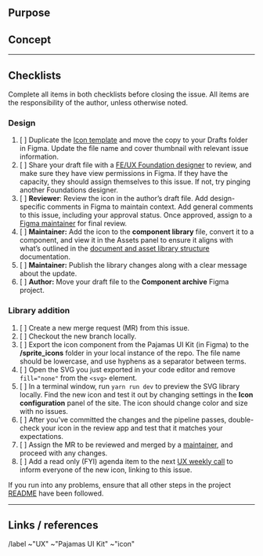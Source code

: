 ## Purpose

<!-- Briefly describe the purpose and use case for the new icon. -->

## Concept

<!-- Explain how the concept(s) align with the purpose and use. If metaphors are used, explain how they relate. Note if there’s an existing icon in the library that may conflict with this new one. If the icon require any variants, for example, a solid version or different states for open and closed, you can include them all in one issue. If possible, provide screenshots of the icon in context. You can also embed the SVG here for visual reference. -->

---

## Checklists

Complete all items in both checklists before closing the issue. All items are the responsibility of the author, unless otherwise noted.

### Design

<!-- This checklist ensures that icons are created and reviewed according to the guidelines and a predictable workflow. -->

1. [ ] Duplicate the [Icon template](https://www.figma.com/file/MboeR2wMu28t4S0DOniunX/Icon-template) and move the copy to your Drafts folder in Figma. Update the file name and cover thumbnail with relevant issue information.
1. [ ] Share your draft file with a [FE/UX Foundation designer](https://about.gitlab.com/company/team/?department=fe-ux-foundations-team)
       to review, and make sure they have view permissions in Figma. If they have the capacity, they should assign themselves to this issue. If not, try pinging another Foundations designer.
1. [ ] **Reviewer**: Review the icon in the author’s draft file. Add design-specific comments in Figma to maintain context. Add general comments to this issue, including your approval status. Once approved, assign to a [Figma maintainer](https://about.gitlab.com/handbook/engineering/projects/#design.gitlab.com) for final review.
1. [ ] **Maintainer:** Add the icon to the **component library** file, convert it to a component, and view it in the Assets panel to ensure it aligns with what’s outlined in the
       [document and asset library structure](https://gitlab.com/gitlab-org/gitlab-services/design.gitlab.com/-/blob/main/doc/pajamas-ui-kit.md#structure) documentation.
1. [ ] **Maintainer:** Publish the library changes along with a clear message about the update.
1. [ ] **Author:** Move your draft file to the **Component archive** Figma project.

### Library addition

<!-- This checklist helps streamline the process of getting an icon from Figma to the library. -->

1. [ ] Create a new merge request (MR) from this issue.
1. [ ] Checkout the new branch locally.
1. [ ] Export the icon component from the Pajamas UI Kit (in Figma) to the **/sprite_icons** folder in your local instance of the repo. The file name should be lowercase, and use hyphens as a separator between terms.
1. [ ] Open the SVG you just exported in your code editor and remove `fill="none"` from the `<svg>` element.
1. [ ] In a terminal window, run `yarn run dev` to preview the SVG library locally. Find the new icon and test it out by changing settings in the **Icon configuration** panel of the site. The icon should change color and size with no issues.
1. [ ] After you’ve committed the changes and the pipeline passes, double-check your icon in the review app and test that it matches your expectations.
1. [ ] Assign the MR to be reviewed and merged by a [maintainer](https://about.gitlab.com/handbook/engineering/projects/#gitlab-svgs), and proceed with any changes.
1. [ ] Add a read only (FYI) agenda item to the next [UX weekly
       call](https://docs.google.com/document/d/1fSRyTboySDpWPrQiiFIcIOhg09-9G54haIippIVtcCY)
       to inform everyone of the new icon, linking to this issue.

If you run into any problems, ensure that all other steps in the project [README](https://gitlab.com/gitlab-org/gitlab-svgs/-/blob/main/README.md) have been followed.

---

## Links / references

<!-- Add external links and references if necessary -->

/label ~"UX" ~"Pajamas UI Kit" ~"icon"
